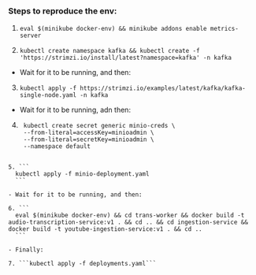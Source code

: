 ### Steps to reproduce the env:

1. ```eval $(minikube docker-env) && minikube addons enable metrics-server```

2. ```kubectl create namespace kafka && kubectl create -f 'https://strimzi.io/install/latest?namespace=kafka' -n kafka```

- Wait for it to be running, and then:

3. ```kubectl apply -f https://strimzi.io/examples/latest/kafka/kafka-single-node.yaml -n kafka```

- Wait for it to be running, adn then:

4. ```
    kubectl create secret generic minio-creds \
    --from-literal=accessKey=minioadmin \
    --from-literal=secretKey=minioadmin \
    --namespace default
  ```

5. ```
    kubectl apply -f minio-deployment.yaml
    ```

- Wait for it to be running, and then:

6. ```
    eval $(minikube docker-env) && cd trans-worker && docker build -t audio-transcription-service:v1 . && cd .. && cd ingestion-service && docker build -t youtube-ingestion-service:v1 . && cd ..
    ```

- Finally:

7. ```kubectl apply -f deployments.yaml```